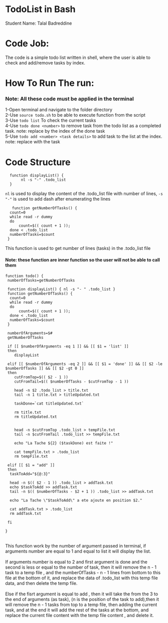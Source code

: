 # TodoList in Bash
Student Name: Talal Badreddine

# Code Job:
The code is a simple todo list written in shell, where the user is able to check and add/remove tasks by index.

# How To Run The run:
### Note: All these code must be applied in the terminal
1-Open terminal and navigate to the folder directory
<br>
2-Use ``` source todo.sh ``` to be able to execute function from the script
<br>
3-Use ```todo list```  To check the current tasks
<br>
4-Use ```todo done <number>``` to remove task from the todo list as a completed task. note: replace <number> by the index of the done task
<br>
5-Use ```todo add <number> <task details>``` to add task to the list at the <number> index. note: replace <task details> with the task
<br>

# Code Structure
``` 
  function displayList() {
       nl -s "-" .todo_list 
  } 
  ```
  ``` nl ``` is used to display the content of the .todo_list file with number of lines, ``` -s "-" ``` is used to add dash after enumerating the lines
  <br>
  
  ``` 
     function getNumberOfTasks() {
   	count=0
   	while read -r dummy
   	do
   		count=$(( count + 1 ));
   	done < .todo_list
   	numberOfTasks=$count
   }
   ```
   This function is used to get number of lines (tasks) in the .todo_list file
   <br>
  
  #### Note: these function are inner function so the user will not be able to call them
  
  ``` 
  function todo() {
   numberOfTasks=getNumberOfTasks
   
   function displayList() { nl -s "- " .todo_list }
   function getNumberOfTasks() {
   	count=0
   	while read -r dummy
   	do
   		count=$(( count + 1 ));
   	done < .todo_list
   	numberOfTasks=$count
   }
   
   numberOfArguments=$#
   getNumberOfTasks
   
   if [[ $numberOfArguments -eq 1 ]] && [[ $1 = 'list' ]] 
   then
   	  displayList
   	  
   elif [[ $numberOfArguments -eq 2 ]] && [[ $1 = 'done' ]] && [[ $2 -le $numberOfTasks ]] && [[ $2 -gt 0 ]]
   then
   	  cutFromTop=$(( $2 - 1 ))
   	  cutFromTail=$(( $numberOfTasks - $cutFromTop - 1 ))
   	  
   	  head -n $2 .todo_list > title.txt 
   	  tail -n 1 title.txt > titleUpdated.txt
   	  
   	  taskDone=`cat titleUpdated.txt`
   	  
   	  rm title.txt
   	  rm titleUpdated.txt

   	  
   	  head -n $cutFromTop .todo_list > tempFile.txt	
	  tail -n $cutFromTail .todo_list >> tempFile.txt
	  
	  echo "La Tache ${2} ($taskDone) est faite !"
	  
	  cat tempFile.txt > .todo_list 
	  rm tempFile.txt
   
   elif [[ $1 = "add" ]]
   then
   	taskToAdd="${@:3}"

   	head -n $(( $2 - 1 )) .todo_list > addTask.txt
   	echo $taskToAdd >> addTask.txt 
   	tail -n $(( $numberOfTasks - $2 + 1 )) .todo_list >> addTask.txt
   	
   	echo "La Tache \"$taskToAdd\" a ete ajoute en position $2."
   	
   	cat addTask.txt > .todo_list
   	rm addTask.txt
   	
   fi
  
}
```
	
<br>
This function work by the number of argument passed in terminal, if arguments number are equal to 1 and equal to list it will display the list.
	<br><br>
If arguments number is equal to 2 and first argument is done and the second is less or equal to the number of task, then it will remove the  n - 1  task to a temp file , and the  numberOfTasks - n - 1  lines from bottom to this file at the bottom of it, and replace the data of .todo_list with this temp file data, and then delete the temp file.
	<br><br>
Else if the fisrt argument is equal to add , then it will take the from the 3 to the end of arguments (as task), (n is the position of the task to add),then it will remove the n - 1 tasks from top to a temp file, then adding the current task, and at the end it will add the rest of the tasks at the bottom, and replace the current file content with the temp file content , and delete it.
                    
